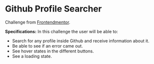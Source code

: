 # Github Profile Searcher
Challenge from [Frontendmentor](frontendmentor.io).

**Specifications:**
In this challenge the user will be able to:

 - Search for any profile inside Github and receive information about it.
 - Be able to see if an error came out.
 - See hover states in the different buttons.
 - See a loading state.
